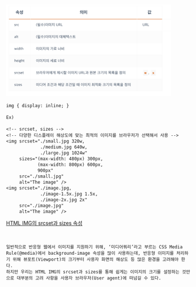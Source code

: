 
<img src="./img/img1.png" width= "450px" height="250px" title="스크린샷 크기 설정" alt="screenshot"></img>

```
img { display: inline; }

Ex)

<!-- srcset, sizes -->
<!-- 다양한 디스플레이 해상도에 맞는 최적의 이미지를 브라우저가 선택해서 사용 -->
<img srcset="./small.jpg 320w,
             ./medium.jpg 640w,
             ./large.jpg 1024w"
     sizes="(max-width: 480px) 300px,
            (max-width: 800px) 600px,
            900px"
     src="./small.jpg"
     alt="The image" />
<img srcset="./image.jpg,
             ./image-1.5x.jpg 1.5x,
             ./image-2x.jpg 2x"
     src="./image.jpg"
     alt="The image" />
```

[HTML IMG의 srcset과 sizes 속성](https://heropy.blog/2019/06/16/html-img-srcset-and-sizes")
```


일반적으로 반응형 웹에서 이미지를 지원하기 위해, ‘미디어쿼리’라고 부르는 CSS Media Rule(@media)에서 background-image 속성을 많이 사용하는데, 반응형 이미지를 처리하기 위해 뷰포트(Viewport)의 크기부터 사용자 화면의 해상도 등 많은 환경을 고려해야 한다.
하지만 우리는 HTML IMG의 srcset과 sizes를 통해 쉽게는 이미지의 크기를 설정하는 것만으로 대부분의 고려 사항을 사용자 브라우저(User agent)에 떠넘길 수 있다.
```
